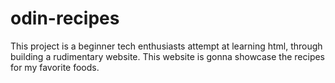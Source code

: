 # odin-recipes
This project is a beginner tech enthusiasts attempt at learning html, through building a rudimentary website. This website is gonna showcase the recipes for my favorite foods.